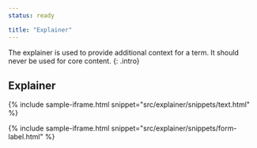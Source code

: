 ```yaml
---
status: ready

title: "Explainer"
---
```


The explainer is used to provide additional context for a term. It should never be used for core content.
{: .intro}

## Explainer


{% include sample-iframe.html snippet="src/explainer/snippets/text.html" %}

{% include sample-iframe.html snippet="src/explainer/snippets/form-label.html" %}
